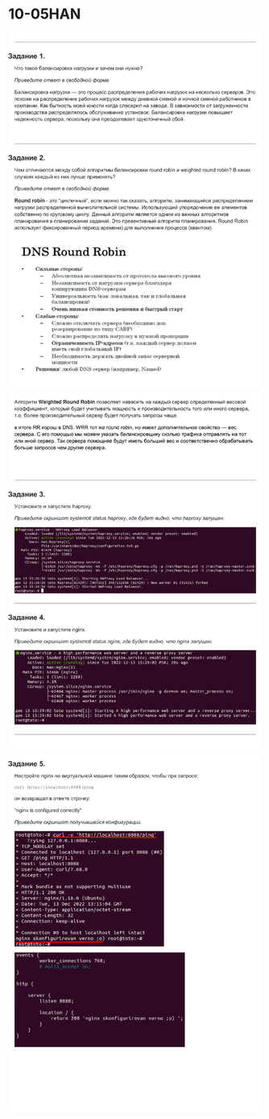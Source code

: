 # 10-05HAN
![img](https://github.com/AzarnoyKir/10-05HAN/blob/740f7ea26fa38fad4bb93ac8bb584a729e41738a/img/950-0.png)
![img](https://github.com/AzarnoyKir/10-05HAN/blob/740f7ea26fa38fad4bb93ac8bb584a729e41738a/img/950-1.png)
![img](https://github.com/AzarnoyKir/10-05HAN/blob/740f7ea26fa38fad4bb93ac8bb584a729e41738a/img/950-2.png)

